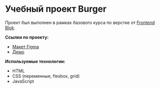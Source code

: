 # Учебный проект Burger
Проект был выполнен в рамках базового курса по верстке от [Frontend Blok](https://frontendblok.com/).

**Ссылки по проекту:**
- [Макет Figma](https://www.figma.com/file/8muxUNt1PwGH5byQR6LZG8/Burgers-Menu-Responsive?type=design&node-id=0%3A1&mode=design&t=HrXwp4b0Cai176l7-1)
- [Демо](https://annblok.github.io/FrontendBlok-Module01-Burger/)

**Используемые технологии:**
- HTML
- CSS (переменные, flexbox, grid)
- JavaScript